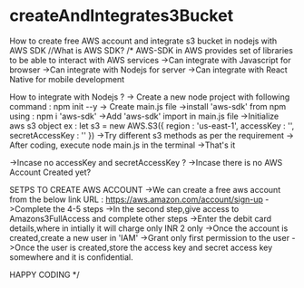 # createAndIntegrates3Bucket
How to create free AWS account and integrate s3 bucket in nodejs with AWS SDK
//What is AWS SDK?
/* AWS-SDK in AWS provides set of libraries to be able to interact with AWS services
->Can integrate with Javascript for browser
->Can integrate with Nodejs for server
->Can integrate with React Native for mobile development

How to integrate with Nodejs ?
-> Create a new node project with following command : 
npm init --y
-> Create main.js file
->install 'aws-sdk' from npm using : npm i 'aws-sdk'
->Add 'aws-sdk' import in main.js file
->Initialize aws s3 object
ex : let s3 = new AWS.S3({
    region : 'us-east-1',
    accessKey : '',
    secretAccessKey : ''
})
->Try different s3 methods as per the requirement 
-> After coding, execute node main.js in the terminal
->That's it

->Incase no accessKey and secretAccessKey ?
->Incase there is no AWS Account Created yet?

SETPS TO CREATE AWS ACCOUNT
->We can create a free aws account from the below link 
URL : https://aws.amazon.com/account/sign-up
->Complete the 4-5 steps
->In the second step,give access to Amazons3FullAccess and complete other steps
->Enter the debit card details,where in intially it will charge only INR 2 only
->Once the account is created,create a new user in 'IAM'
->Grant only first permission to the user
->Once the user is created,store the access key and secret access key somewhere and it is confidential. 

HAPPY CODING */
